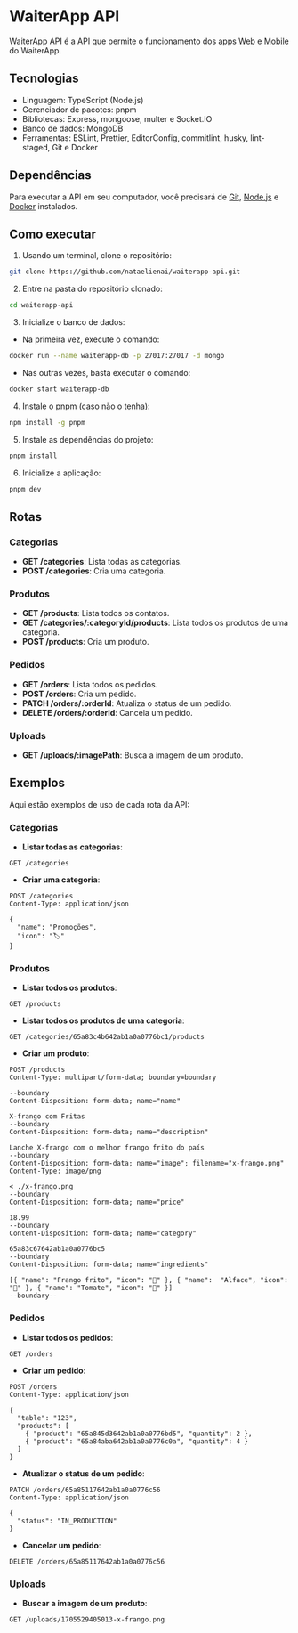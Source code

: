 # WaiterApp API

WaiterApp API é a API que permite o funcionamento dos apps [Web](https://github.com/nataelienai/waiterapp-web) e [Mobile](https://github.com/nataelienai/waiterapp-mobile) do WaiterApp.

## Tecnologias

- Linguagem: TypeScript (Node.js)
- Gerenciador de pacotes: pnpm
- Bibliotecas: Express, mongoose, multer e Socket.IO
- Banco de dados: MongoDB
- Ferramentas: ESLint, Prettier, EditorConfig, commitlint, husky, lint-staged, Git e Docker

## Dependências

Para executar a API em seu computador, você precisará de [Git](https://git-scm.com/downloads), [Node.js](https://nodejs.org/) e [Docker](https://docs.docker.com/engine/install/) instalados.

## Como executar

1. Usando um terminal, clone o repositório:
```sh
git clone https://github.com/nataelienai/waiterapp-api.git
```

2. Entre na pasta do repositório clonado:
```sh
cd waiterapp-api
```

3. Inicialize o banco de dados:

- Na primeira vez, execute o comando:
```sh
docker run --name waiterapp-db -p 27017:27017 -d mongo
```

- Nas outras vezes, basta executar o comando:
```sh
docker start waiterapp-db
```

4. Instale o pnpm (caso não o tenha):
```sh
npm install -g pnpm
```

5. Instale as dependências do projeto:
```sh
pnpm install
```

6. Inicialize a aplicação:
```sh
pnpm dev
```

## Rotas

### Categorias

- **GET /categories**: Lista todas as categorias.
- **POST /categories**: Cria uma categoria.

### Produtos

- **GET /products**: Lista todos os contatos.
- **GET /categories/:categoryId/products**: Lista todos os produtos de uma categoria.
- **POST /products**: Cria um produto.

### Pedidos

- **GET /orders**: Lista todos os pedidos.
- **POST /orders**: Cria um pedido.
- **PATCH /orders/:orderId**: Atualiza o status de um pedido.
- **DELETE /orders/:orderId**: Cancela um pedido.

### Uploads

- **GET /uploads/:imagePath**: Busca a imagem de um produto.

## Exemplos

Aqui estão exemplos de uso de cada rota da API:

### Categorias

- **Listar todas as categorias**:

```http
GET /categories
```

- **Criar uma categoria**:
```http
POST /categories
Content-Type: application/json

{
  "name": "Promoções",
  "icon": "🏷️"
}
```

### Produtos

- **Listar todos os produtos**:

```http
GET /products
```

- **Listar todos os produtos de uma categoria**:

```http
GET /categories/65a83c4b642ab1a0a0776bc1/products
```

- **Criar um produto**:
```http
POST /products
Content-Type: multipart/form-data; boundary=boundary

--boundary
Content-Disposition: form-data; name="name"

X-frango com Fritas
--boundary
Content-Disposition: form-data; name="description"

Lanche X-frango com o melhor frango frito do país
--boundary
Content-Disposition: form-data; name="image"; filename="x-frango.png"
Content-Type: image/png

< ./x-frango.png
--boundary
Content-Disposition: form-data; name="price"

18.99
--boundary
Content-Disposition: form-data; name="category"

65a83c67642ab1a0a0776bc5
--boundary
Content-Disposition: form-data; name="ingredients"

[{ "name": "Frango frito", "icon": "🍗" }, { "name":  "Alface", "icon": "🥬" }, { "name": "Tomate", "icon": "🍅" }]
--boundary--
```

### Pedidos

- **Listar todos os pedidos**:

```http
GET /orders
```

- **Criar um pedido**:
```http
POST /orders
Content-Type: application/json

{
  "table": "123",
  "products": [
    { "product": "65a845d3642ab1a0a0776bd5", "quantity": 2 },
    { "product": "65a84aba642ab1a0a0776c0a", "quantity": 4 }
  ]
}
```

- **Atualizar o status de um pedido**:
```http
PATCH /orders/65a85117642ab1a0a0776c56
Content-Type: application/json

{
  "status": "IN_PRODUCTION"
}
```

- **Cancelar um pedido**:
```http
DELETE /orders/65a85117642ab1a0a0776c56
```

### Uploads

- **Buscar a imagem de um produto**:
```http
GET /uploads/1705529405013-x-frango.png
```
